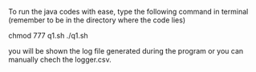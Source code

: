 To run the java codes with ease, type the following command in terminal
(remember to be in the directory where the code lies)

chmod 777 q1.sh
./q1.sh

you will be shown the log file generated during the program
or you can manually chech the logger.csv.
